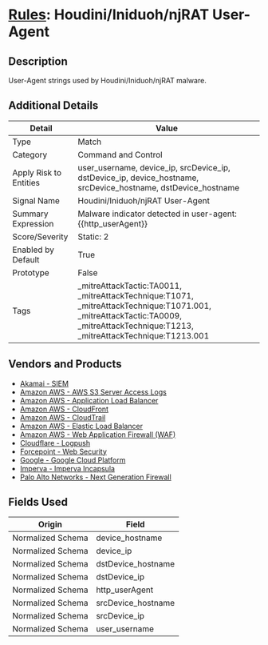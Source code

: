 # [Rules](README.md): Houdini/Iniduoh/njRAT User-Agent

## Description
User-Agent strings used by Houdini/Iniduoh/njRAT malware.

## Additional Details
|Detail|Value|
|----|----|
|Type|Match|
|Category|Command and Control|
|Apply Risk to Entities|user_username, device_ip, srcDevice_ip, dstDevice_ip, device_hostname, srcDevice_hostname, dstDevice_hostname|
|Signal Name|Houdini/Iniduoh/njRAT User-Agent|
|Summary Expression|Malware indicator detected in user-agent: {{http_userAgent}}|
|Score/Severity|Static: 2|
|Enabled by Default|True|
|Prototype|False|
|Tags|_mitreAttackTactic:TA0011, _mitreAttackTechnique:T1071, _mitreAttackTechnique:T1071.001, _mitreAttackTactic:TA0009, _mitreAttackTechnique:T1213, _mitreAttackTechnique:T1213.001|
## Vendors and Products
- [Akamai - SIEM](../products/9a28f2af-5526-414d-973b-c3fc7984b8a1.md)
- [Amazon AWS - AWS S3 Server Access Logs](../products/41f70c6e-18a9-462c-a04d-4edc7baead7a.md)
- [Amazon AWS - Application Load Balancer](../products/5bb9e0b3-8d57-4b10-8952-0b6ffe91b599.md)
- [Amazon AWS - CloudFront](../products/44f07c08-c2ad-4a95-a058-1d0737ff90db.md)
- [Amazon AWS - CloudTrail](../products/033624b0-218e-4dcb-b93f-0f1fb1806c56.md)
- [Amazon AWS - Elastic Load Balancer](../products/59a3cd41-b6d2-4ab7-a0ff-6d5abd14ac43.md)
- [Amazon AWS - Web Application Firewall (WAF)](../products/072b85a2-1765-45c2-911d-b0509880326e.md)
- [Cloudflare - Logpush](../products/c2503fcc-ef30-4e40-bb32-0bf47151b140.md)
- [Forcepoint - Web Security](../products/e90edc67-68d4-4d67-82f6-4524f94b59bb.md)
- [Google - Google Cloud Platform](../products/dcc85cfc-a698-4d09-87de-f2c723f3ad07.md)
- [Imperva - Imperva Incapsula](../products/2a236ab1-77d2-4867-a571-a1cfd64528e6.md)
- [Palo Alto Networks - Next Generation Firewall](../products/46f5fa2c-1a62-4692-82ad-ed87800a0adb.md)


## Fields Used

|Origin|Field|
|----|----|
|Normalized Schema|device_hostname|
|Normalized Schema|device_ip|
|Normalized Schema|dstDevice_hostname|
|Normalized Schema|dstDevice_ip|
|Normalized Schema|http_userAgent|
|Normalized Schema|srcDevice_hostname|
|Normalized Schema|srcDevice_ip|
|Normalized Schema|user_username|


